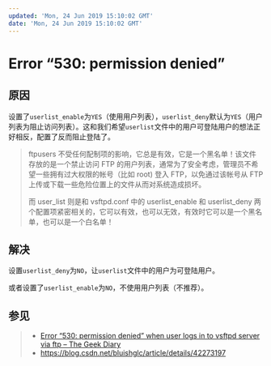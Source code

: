```yaml
---
updated: 'Mon, 24 Jun 2019 15:10:02 GMT'
date: 'Mon, 24 Jun 2019 15:10:02 GMT'
---
```


# Error “530: permission denied”

## 原因

设置了`userlist_enable`为`YES`（使用用户列表），`userlist_deny`默认为`YES`（用户列表为阻止访问列表）。这和我们希望`userlist`文件中的用户可登陆用户的想法正好相反，配置了反而阻止登陆了。

> ftpusers 不受任何配制项的影响，它总是有效，它是一个黑名单！该文件存放的是一个禁止访问 FTP 的用户列表，通常为了安全考虑，管理员不希望一些拥有过大权限的帐号（比如 root) 登入 FTP，以免通过该帐号从 FTP 上传或下载一些危险位置上的文件从而对系统造成损坏。
>
> 而 user_list 则是和 vsftpd.conf 中的 userlist_enable 和 userlist_deny 两个配置项紧密相关的，它可以有效，也可以无效，有效时它可以是一个黑名单，也可以是一个白名单！

## 解决

设置`userlist_deny`为`NO`，让`userlist`文件中的用户为可登陆用户。

或者设置了`userlist_enable`为`NO`，不使用用户列表（不推荐）。

## 参见

> -   [Error “530: permission denied” when user logs in to vsftpd server via ftp – The Geek Diary](https://www.thegeekdiary.com/error-530-permission-denied-when-user-logs-in-to-vsftpd-server-via-ftp/)
> -   <https://blog.csdn.net/bluishglc/article/details/42273197>
